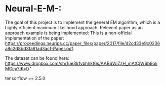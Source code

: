 # Neural-E-M-:
The goal of this project is to implement the general EM algorithm, which is a highly efficient maximum likelihood approach.
Relevent paper as an approach example is being implemented:
This is a non-official implementation of the paper: https://proceedings.neurips.cc/paper_files/paper/2017/file/d2cd33e9c0236a8c2d8bd3fa91ad3acf-Paper.pdf. 


The dataset can be found here: https://www.dropbox.com/sh/1ue3lrfvbhhkt6s/AAB6WiZzH_mAtCjW6b9okMGea?dl=0."


tensorflow == 2.5.0

